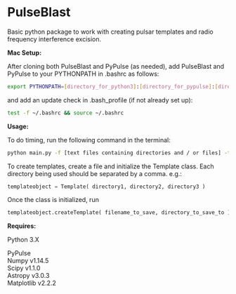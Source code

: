 # PulseBlast
Basic python package to work with creating pulsar templates and radio frequency interference excision.

**Mac Setup:**

After cloning both PulseBlast and PyPulse (as needed), add PulseBlast and PyPulse to your PYTHONPATH in .bashrc as follows:

```bash
export PYTHONPATH=[directory_for_python3]:[directory_for_pypulse]:[directory_for_pulseblast]:$PYTHONPATH
```

and add an update check in .bash_profile (if not already set up):

```bash
test -f ~/.bashrc && source ~/.bashrc
```

**Usage:**

To do timing, run the following command in the terminal:

```bash
python main.py -f [text files containing directories and / or files] -t [frequency band] --temp [full path to template]
```

To create templates, create a file and initialize the Template class. Each directory being used should be separated by a comma. e.g.:

```python
templateobject = Template( directory1, directory2, directory3 )
```

Once the class is initialized, run

```python
templateobject.createTemplate( filename_to_save, directory_to_save_to )
```

**Requires:**  

Python 3.X  

PyPulse  
Numpy v1.14.5  
Scipy v1.1.0  
Astropy v3.0.3  
Matplotlib v2.2.2
